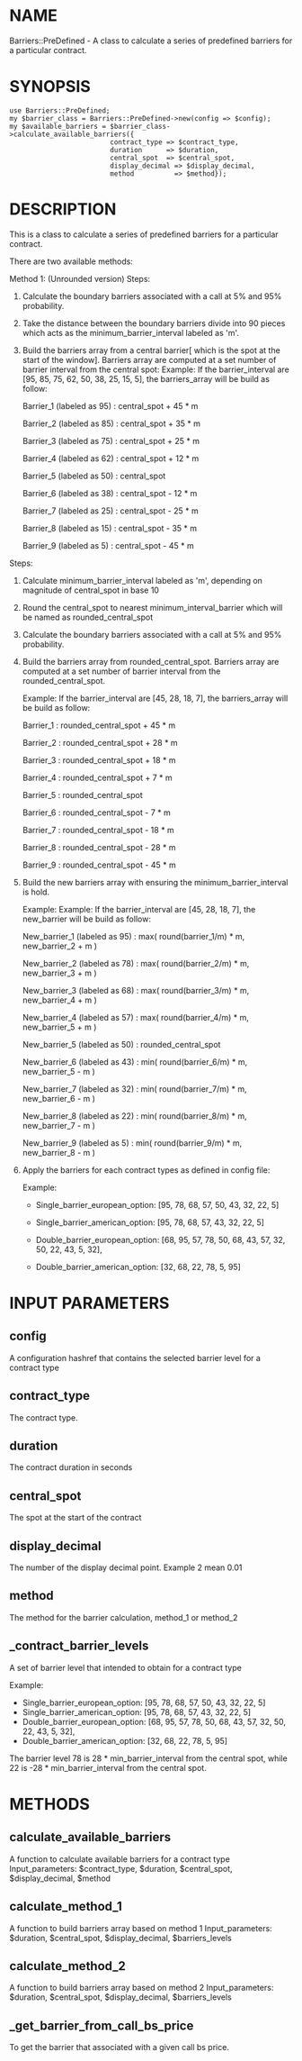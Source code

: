 # NAME

Barriers::PreDefined - A class to calculate a series of predefined barriers for a particular contract.

# SYNOPSIS

    use Barriers::PreDefined;
    my $barrier_class = Barriers::PreDefined->new(config => $config);
    my $available_barriers = $barrier_class->calculate_available_barriers({
                             contract_type => $contract_type, 
                             duration      => $duration, 
                             central_spot  => $central_spot, 
                             display_decimal => $display_decimal,
                             method          => $method});

# DESCRIPTION

This is a class to calculate a series of predefined barriers for a particular contract.

There are two available methods:

Method 1: (Unrounded version)
Steps:
1) Calculate the boundary barriers associated with a call at 5% and 95% probability.

2) Take the distance between the boundary barriers divide into 90 pieces which acts as the minimum\_barrier\_interval labeled as 'm'.

3) Build the barriers array from a central barrier\[ which is the spot at the start of the window\]. Barriers array are computed at a set number of barrier interval from the central spot:
   Example: If the barrier\_interval are \[95, 85, 75, 62, 50, 38, 25, 15, 5\], the barriers\_array will be build as follow:

    Barrier_1 (labeled as 95) : central_spot + 45 * m

    Barrier_2 (labeled as 85) : central_spot + 35 * m

    Barrier_3 (labeled as 75) : central_spot + 25 * m

    Barrier_4 (labeled as 62) : central_spot + 12 * m

    Barrier_5 (labeled as 50) :  central_spot

    Barrier_6 (labeled as 38) : central_spot - 12 * m

    Barrier_7 (labeled as 25) : central_spot - 25 * m

    Barrier_8 (labeled as 15) : central_spot - 35 * m

    Barrier_9 (labeled as 5) : central_spot - 45 * m

Steps:
1) Calculate  minimum\_barrier\_interval labeled as 'm', depending on magnitude of central\_spot in base 10

2) Round the central\_spot to nearest minimum\_interval\_barrier which will be named as rounded\_central\_spot

3) Calculate the boundary barriers associated with a call at 5% and 95% probability.

4) Build the barriers array from rounded\_central\_spot. Barriers array are computed at a set number of barrier interval from the rounded\_central\_spot.

   Example: If the barrier\_interval are \[45, 28, 18, 7\], the barriers\_array will be build as follow:

   Barrier\_1 : rounded\_central\_spot + 45 \* m

   Barrier\_2 : rounded\_central\_spot + 28 \* m

   Barrier\_3 : rounded\_central\_spot + 18 \* m

   Barrier\_4 : rounded\_central\_spot + 7 \* m

   Barrier\_5 : rounded\_central\_spot

   Barrier\_6 : rounded\_central\_spot - 7 \* m

   Barrier\_7 : rounded\_central\_spot - 18 \* m

   Barrier\_8 : rounded\_central\_spot - 28 \* m

   Barrier\_9 : rounded\_central\_spot - 45 \* m

5) Build the new barriers array with ensuring the minimum\_barrier\_interval is hold.

   Example: Example: If the barrier\_interval are \[45, 28, 18, 7\], the new\_barrier will be build as follow:

   New\_barrier\_1 (labeled as 95) : max( round(barrier\_1/m) \* m, new\_barrier\_2 + m )

   New\_barrier\_2 (labeled as 78) : max( round(barrier\_2/m) \* m, new\_barrier\_3 + m )

   New\_barrier\_3 (labeled as 68) : max( round(barrier\_3/m) \* m, new\_barrier\_4 + m )

   New\_barrier\_4 (labeled as 57) : max( round(barrier\_4/m) \* m, new\_barrier\_5 + m )

   New\_barrier\_5 (labeled as 50) : rounded\_central\_spot

   New\_barrier\_6 (labeled as 43) : min( round(barrier\_6/m) \* m, new\_barrier\_5 - m )

   New\_barrier\_7 (labeled as 32) : min( round(barrier\_7/m) \* m, new\_barrier\_6 - m )

   New\_barrier\_8 (labeled as 22) : min( round(barrier\_8/m) \* m, new\_barrier\_7 - m )

   New\_barrier\_9 (labeled as 5)  : min( round(barrier\_9/m) \* m, new\_barrier\_8 - m )


6) Apply the barriers for each contract types as defined in config file:

   Example: 

   - Single\_barrier\_european\_option: \[95, 78, 68, 57, 50, 43, 32, 22, 5\]

   - Single\_barrier\_american\_option: \[95, 78, 68, 57, 43, 32, 22, 5\]

   - Double\_barrier\_european\_option: \[68, 95, 57, 78, 50, 68, 43, 57, 32, 50, 22, 43, 5, 32\],

   - Double\_barrier\_american\_option: \[32, 68, 22, 78, 5, 95\]

# INPUT PARAMETERS

## config

A configuration hashref that contains the selected barrier level for a contract type

## contract\_type

The contract type.

## duration

The contract duration in seconds

## central\_spot

The spot at the start of the contract

## display\_decimal

The number of the display decimal point. Example 2 mean 0.01

## method

The method for the barrier calculation, method\_1 or method\_2

## \_contract\_barrier\_levels

A set of barrier level that intended to obtain for a contract type

Example: 
   - Single\_barrier\_european\_option: \[95, 78, 68, 57, 50, 43, 32, 22, 5\]
   - Single\_barrier\_american\_option: \[95, 78, 68, 57, 43, 32, 22, 5\]
   - Double\_barrier\_european\_option: \[68, 95, 57, 78, 50, 68, 43, 57, 32, 50, 22, 43, 5, 32\],
   - Double\_barrier\_american\_option: \[32, 68, 22, 78, 5, 95\]

The barrier level 78 is 28 \* min\_barrier\_interval from the central spot, while 22 is -28 \* min\_barrier\_interval from the central spot. 

# METHODS

## calculate\_available\_barriers

A function to calculate available barriers for a contract type
Input\_parameters: $contract\_type, $duration, $central\_spot, $display\_decimal, $method

## calculate\_method\_1

A function to build barriers array based on method 1
Input\_parameters: $duration, $central\_spot, $display\_decimal, $barriers\_levels

## calculate\_method\_2

A function to build barriers array based on method 2
Input\_parameters: $duration, $central\_spot, $display\_decimal, $barriers\_levels

## \_get\_barrier\_from\_call\_bs\_price
To get the barrier that associated with a given call bs price.
